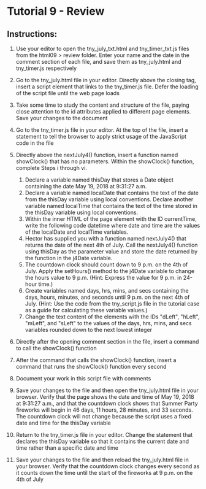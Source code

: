 # Tutorial 9 - Review

## Instructions:
1. Use your editor to open the tny_july_txt.html and tny_timer_txt.js files from the html09 > review folder. Enter your name and the date in the comment section of each file, and save them as tny_july.html and tny_timer.js respectively
2. Go to the tny_july.html file in your editor. Directly above the closing </head> tag, insert a script element that links to the tny_timer.js file. Defer the loading of the script file until the web page loads
3. Take some time to study the content and structure of the file, paying close attention to the id attributes applied to different page elements. Save your changes to the document
4. Go to the tny_timer.js file in your editor. At the top of the file, insert a statement to tell the browser to apply strict usage of the JavaScript code in the file
5. Directly above the nextJuly4() function, insert a function named showClock() that has no parameters. Within the showClock() function, complete Steps i through vi. 
   1. Declare a variable named thisDay that stores a Date object containing the date May 19, 2018 at 9:31:27 a.m. 
   2. Declare a variable named localDate that contains the text of the date from the thisDay variable using local conventions. Declare another variable named localTime that contains the text of the time stored in the thisDay variable using local conventions.
   3. Within the inner HTML of the page element with the ID currentTime, write the following code <span>date</span><span>time</span> where date and time are the values of the localDate and localTime variables.
   4. Hector has supplied you with a function named nextJuly4() that returns the date of the next 4th of July. Call the nextJuly4() function using thisDay as the parameter value and store the date returned by the function in the j4Date variable.
   5. The countdown clock should count down to 9 p.m. on the 4th of July. Apply the setHours() method to the j4Date variable to change the hours value to 9 p.m. (Hint: Express the value for 9 p.m. in 24-hour time.)
   6. Create variables named days, hrs, mins, and secs containing the days, hours, minutes, and seconds until 9 p.m. on the next 4th of July. (Hint: Use the code from the tny_script.js file in the tutorial case as a guide for calculating these variable values.)
   7. Change the text content of the elements with the IDs "dLeft", "hLeft", "mLeft", and "sLeft" to the values of the days, hrs, mins, and secs variables rounded down to the next lowest integer

6. Directly after the opening comment section in the file, insert a command to call the showClock() function
7. After the command that calls the showClock() function, insert a command that runs the showClock() function every second
8. Document your work in this script file with comments
9. Save your changes to the file and then open the tny_july.html file in your browser. Verify that the page shows the date and time of May 19, 2018 at 9:31:27 a.m., and that the countdown clock shows that Summer Party fireworks will begin in 46 days, 11 hours, 28 minutes, and 33 seconds. The countdown clock will not change because the script uses a fixed date and time for the thisDay variable
10. Return to the tny_timer.js file in your editor. Change the statement that declares the thisDay variable so that it contains the current date and time rather than a specific date and time
11. Save your changes to the file and then reload the tny_july.html file in your browser. Verify that the countdown clock changes every second as it counts down the time until the start of the fireworks at 9 p.m. on the 4th of July